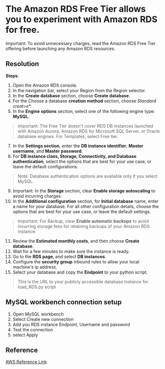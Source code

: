 # The Amazon RDS Free Tier allows you to experiment with Amazon RDS for free.

Important: To avoid unnecessary charges, read the Amazon RDS Free Tier offering before launching any Amazon RDS resources.

## Resolution
**Steps**:
1. Open the Amazon RDS console.
3. In the navigation bar, select your Region from the Region selector.
4. In the **Create database** section, choose **Create database**.
5. For the Choose a database **creation method** section, choose **Standard creat*=e**.
6. In the **Engine options** section, select one of the following engine type: **MySQL**.
>Important: The Free Tier doesn't cover RDS DB instances launched with Amazon Aurora, Amazon RDS for Microsoft SQL Server, or Oracle database engines.
For Templates, select Free tier.
7. In the **Settings section**, enter the **DB instance identifier**, **Master username**, and **Master password**.
8. For **DB instance class, Storage, Connectivity, and Database authentication**, select the options that are best for your use case, or leave the default configurations.
>Note: Database authentication options are available only if you select MySQL.
9. Important: In the **Storage** section, clear **Enable storage autoscaling** to avoid incurring charges.
10. In the **Additional configuration** section, for **Initial database** name, enter a name for your database. For all other configuration details, choose the options that are best for your use case, or leave the default settings.
>Important: For Backup, clear **Enable automatic backups** to avoid incurring storage fees for retaining backups of your Amazon RDS instance.
11. Review the **Estimated monthly costs**, and then choose **Create database**.
12. Wait for a few minutes to make sure the instance is ready.
13. Go to the **RDS page**, and select **DB instances**.
14. Configure the **security group** inbound rules to allow your local machine's ip address.
15. Select your database and copy the **Endpoint** to your python script.
> This is the URL to your publicly accessible database instance for load_RDS.py script

## MySQL workbench connection setup

1. Open MySQL workbench
2. Select Create new connection
3. Add you RDS instance Endpoint, Username and password
4. Test the connection 
5. select Apply


## Reference 

[AWS Reference Link](https://repost.aws/knowledge-center/free-tier-rds-launch)
